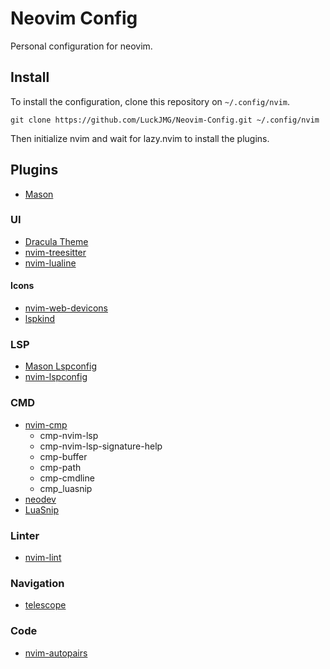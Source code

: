 # Neovim Config

Personal configuration for neovim.

## Install

To install the configuration, clone this repository on `~/.config/nvim`.

``` shell
git clone https://github.com/LuckJMG/Neovim-Config.git ~/.config/nvim
```

Then initialize nvim and wait for lazy.nvim to install the plugins.

## Plugins

- [Mason](https://github.com/williamboman/mason.nvim)

### UI

- [Dracula Theme](https://github.com/Mofiqul/dracula.nvim)
- [nvim-treesitter](https://github.com/nvim-treesitter/nvim-treesitter.nvim)
- [nvim-lualine](https://github.com/nvim-lualine/lualien.nvim)

#### Icons

- [nvim-web-devicons](https://github.com/nvim-tree/nvim-webdevicons)
- [lspkind](https://github.com/onsails/lspkind.nvim)

### LSP

- [Mason Lspconfig](https://github.com/williamboman/mason-lspconfig.nvim)
- [nvim-lspconfig](https://github.com/neovim/nvim-lspconfig)

### CMD

- [nvim-cmp](https://github.com/hrsh7th/nvim-cmp)
    - cmp-nvim-lsp
    - cmp-nvim-lsp-signature-help
    - cmp-buffer
    - cmp-path
    - cmp-cmdline
    - cmp_luasnip
- [neodev](https://github/folke/neodev.nvim)
- [LuaSnip](https://github/L3MON4D3/LuaSnip)

### Linter

- [nvim-lint](https://github.com/mfussenegger/nvim-lint)

### Navigation

- [telescope](https://github/nvim-telescope/telescope.nvim)

### Code

- [nvim-autopairs](https://github.com/windwp/nvim-autopairs)

